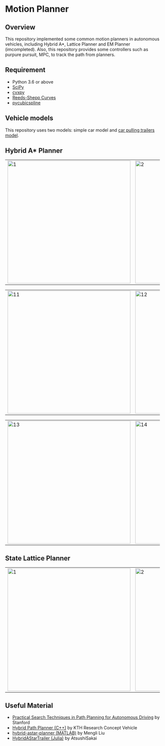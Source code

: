 # Motion Planner
## Overview
This repository implemented some common motion planners in autonomous vehicles, including Hybrid A*, Lattice Planner and EM Planner (imcompleted). Also, this repository provides some controllers such as purpure pursuit, MPC, to track the path from planners.

## Requirement
* Python 3.6 or above
* [SciPy](https://www.scipy.org/)
* [cvxpy](https://github.com/cvxgrp/cvxpy)
* [Reeds-Shepp Curves](https://github.com/zhm-real/ReedsSheppCurves)
* [pycubicspline](https://github.com/AtsushiSakai/pycubicspline)

## Vehicle models
This repository uses two models: simple car model and [car pulling trailers model](http://planning.cs.uiuc.edu/node661.html#77556).

## Hybrid A* Planner
<div align=right>
<table>
  <tr>
    <td><img src="https://github.com/zhm-real/MotionPlanning/blob/master/HybridAstarPlanner/gif/hybrid%20Astar-1.gif" alt="1" width="400"/></a></td>
    <td><img src="https://github.com/zhm-real/MotionPlanning/blob/master/HybridAstarPlanner/gif/hybrid%20Astar-2.gif" alt="2" width="400"/></a></td>
  </tr>
</table>
<table>
  <tr>
    <td><img src="https://github.com/zhm-real/MotionPlanning/blob/master/HybridAstarPlanner/gif/hybrid%20Astar-t1.gif" alt="11" width="400"/></a></td>
    <td><img src="https://github.com/zhm-real/MotionPlanning/blob/master/HybridAstarPlanner/gif/hybrid%20Astar-t5.gif" alt="12" width="400"/></a></td>
  </tr>
</table>
<table>
  <tr>
    <td><img src="https://github.com/zhm-real/MotionPlanning/blob/master/HybridAstarPlanner/gif/hybrid%20Astar-t3.gif" alt="13" width="400"/></a></td>
    <td><img src="https://github.com/zhm-real/MotionPlanning/blob/master/HybridAstarPlanner/gif/hybrid%20Astar-t2.gif" alt="14" width="400"/></a></td>
  </tr>
</table>
</div>

## State Lattice Planner
<div align=right>
<table>
  <tr>
    <td><img src="https://github.com/zhm-real/MotionPlanning/blob/master/LatticePlanner/gif/Crusing.gif" alt="1" width="400"/></a></td>
    <td><img src="https://github.com/zhm-real/MotionPlanning/blob/master/LatticePlanner/gif/Stopping.gif" alt="2" width="400"/></a></td>
  </tr>
</table>
</div>

## Useful Material
* [Practical Search Techniques in Path Planning for Autonomous Driving](https://ai.stanford.edu/~ddolgov/papers/dolgov_gpp_stair08.pdf) by Stanford
* [Hybrid Path Planner (C++)](https://github.com/karlkurzer/path_planner) by KTH Research Concept Vehicle
* [hybrid-astar-planner (MATLAB)](https://github.com/wanghuohuo0716/hybrid_A_star) by Mengli Liu
* [HybridAStarTrailer (Julia)](https://github.com/AtsushiSakai/HybridAStarTrailer) by AtsushiSakai
